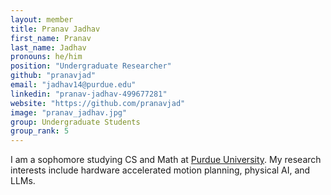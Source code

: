 ```yaml
---
layout: member
title: Pranav Jadhav
first_name: Pranav
last_name: Jadhav
pronouns: he/him
position: "Undergraduate Researcher"
github: "pranavjad"
email: "jadhav14@purdue.edu"
linkedin: "pranav-jadhav-499677281"
website: "https://github.com/pranavjad"
image: "pranav_jadhav.jpg"
group: Undergraduate Students
group_rank: 5
---
```


I am a sophomore studying CS and Math at [Purdue University](https://www.purdue.edu/). My research interests include hardware accelerated motion planning, physical AI, and LLMs.

